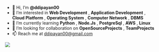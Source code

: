 - 👋 Hi, I’m <b>@ddipayan00</b>
- 👀 I’m interested in <b>Web Development</b> , <b>Application Development</b> , <b>Cloud Platform</b> , <b>Operating System</b> , <b>Computer Network</b> , <b>DBMS</b>
- 🌱 I’m currently learning <b>Python</b> , <b>Node.Js</b> , <b>PostgreSql</b> , <b>AWS</b> , <b>Linux</b>
- 💞️ I’m looking for collaboration on <b>OpenSourceProjects</b> , <b>TeamProjects</b>
- 📫 Reach me at ddipayan00@gmail.com
<img src="https://c1.sfdcstatic.com/content/dam/blogs/ca/Blog%20Posts/10-Technologies-of-the-Next-Decade-opengraph.png">
<!---
ddipayan00/ddipayan00 is a ✨ special ✨ repository because its `README.md` (this file) appears on your GitHub profile.
You can click the Preview link to take a look at your changes.
--->
